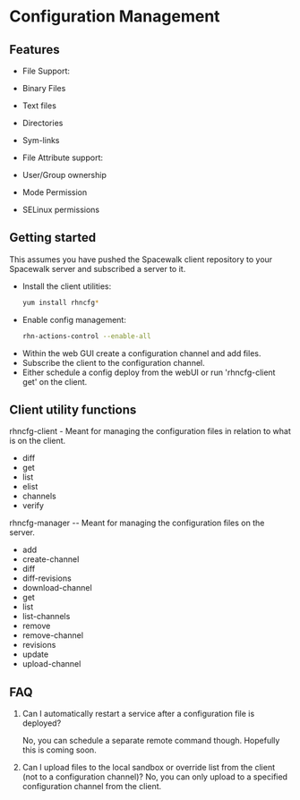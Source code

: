 # __Configuration Management__

## Features


 * File Support:

  * Binary Files
  * Text files
  * Directories
  * Sym-links

 * File Attribute support:
  * User/Group ownership
  * Mode Permission
  * SELinux permissions
## Getting started

This assumes you have pushed the Spacewalk client repository to your Spacewalk server and subscribed a server to it.

 * Install the client utilities:
    ```bash
    yum install rhncfg*
    ```
 * Enable config management:
    ```bash
    rhn-actions-control --enable-all
    ```
 * Within the web GUI create a configuration channel and add files.
 * Subscribe the client to the configuration channel.
 * Either schedule a config deploy from the webUI or run 'rhncfg-client get' on the client.
## Client utility functions

 rhncfg-client - Meant for managing the configuration files in relation to what is on the client.

  * diff
  * get
  * list
  * elist
  * channels
  * verify

 rhncfg-manager -- Meant for managing the configuration files on the server.
  * add
  * create-channel
  * diff
  * diff-revisions
  * download-channel
  * get
  * list
  * list-channels
  * remove
  * remove-channel
  * revisions
  * update
  * upload-channel
## FAQ

1. Can I automatically restart a service after a configuration file is deployed?

   No, you can schedule a separate remote command though.  Hopefully this is coming soon.

2. Can I upload files to the local sandbox or override list from the client (not to a configuration channel)?
   No, you can only upload to a specified configuration channel from the client.